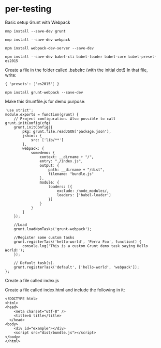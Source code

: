 # per-testing
Basic setup Grunt with Webpack

```
nmp install --save-dev grunt

nmp install --save-dev webpack

npm install webpack-dev-server --save-dev

npm install --save-dev babel-cli babel-loader babel-core babel-preset-es2015
```

Create a file in the folder called .babelrc (with the initial dot!)
In that file, write:
```
{ 'presets': ['es2015'] }
```

```
npm install grunt-webpack --save-dev
```

Make this Gruntfile.js for demo purpose:
```
'use strict';
module.exports = function(grunt) {
    // Project configuration. Also possible to call grunt.initConfig(cfg)
    grunt.initConfig({
        pkg: grunt.file.readJSON('package.json'),
        jshint: {
            src: ['lib/**']
        },
        webpack: {
            somedemo: {
                context: __dirname + "/",
                entry: "./index.js",
                output: {
                    path: __dirname + "/dist",
                    filename: "bundle.js"
                },
                module: {
                    loaders: [{
                        exclude: /node_modules/,
                        loaders: ['babel-loader']
                    }]
                }
            }
        }
    });

    //Load
    grunt.loadNpmTasks('grunt-webpack');

    //Register some custom tasks
    grunt.registerTask('hello-world', 'Perra Foo', function() {
        console.log('This is a custom Grunt demo task saying Hello World!');
    });

    // Default task(s).
    grunt.registerTask('default', ['hello-world', 'webpack']);
};
```

Create a file called index.js


Create a file called index.html and include the following in it:
```
<!DOCTYPE html>
<html>
<head>
    <meta charset="utf-8" />
    <title>A title</title>
  </head>
<body>
    <div id="example"></div>
    <script src="dist/bundle.js"></script>
</body>
</html>
```
